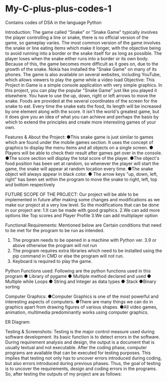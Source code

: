 # My-C-plus-plus-codes-1
Contains codes of DSA in the language Python

Introduction:
The game called "Snake" or "Snake Game" typically involves the player controlling a line or snake, there is no official version of the game, so gameplay varies. The most common version of the game involves the snake or line eating items which make it longer, with the objective being to avoid running into a border or the snake itself for as long as possible. The player loses when the snake either runs into a border or its own body. Because of this, the game becomes more difficult as it goes on, due to the growth of the snake. Nokia has installed the "Snake Game" on many of its phones. The game is also available on several websites, including YouTube, which allows viewers to play the game while a video load
Objective:
This Project in Game is a simple console application with very simple graphics. In this project, you can play the popular "Snake Game" just like you played it elsewhere. You have to use the up, down, right or left arrows to move the snake. Foods are provided at the several coordinates of the screen for the snake to eat. Every time the snake eats the food, its length will be increased by one element along with the score. It isn't the world's greatest game, but it does give you an idea of what you can achieve and perhaps the basis by which to extend the principles and create more interesting games of your own.

Features & About the Project:
●This snake game is just similar to games which are found under the mobile games section. It uses the concept of graphics to display the menu items and all objects on a single screen.
● Players will be able to check their result after games get over in the console.
●The score section will display the total score of the player.
●The object's food position has been set at random, so whenever the player will start the game, the snake will appear at random location every time.
●The snake object will always appear in black color.
● The arrow keys "up, down, left, right" has been set within the program to move the snake to right, left, top and bottom respectively









FUTURE SCOPE  OF THE PROJECT:
Our project will be able to be implemented in future after making some changes and modifications as we make our project at a very low level. So the modifications that can be done in our project are:
1.It can be made with good graphics.
2.We can add more options like Top scores and Player Profile
3.We can add multiplayer option


Functional Requirements:
Mentioned below are Certain conditions that need to be met for the program to be run as intended. 
1. The program needs to be opened in a machine with Python ver. 3.9 or above otherwise the program will not run 
2. The program requires extra libraries which need to be installed using the pip command in CMD or else the program will not run. 
3. Keyboard is required to play the game. 

Python Functions used:
Following are the python functions used in this program
● Library of pygame
● Multiple method declared and used
● Multiple while Loops
● String and Integer as data types
● Stack
●Binary sorting






Computer Graphics:
●Computer Graphics is one of the most powerful and interesting aspects of computers.
●There are many things we can do in graphics apart from drawing figures of various shapes.
●All video games, animation, multimedia predominantly works using computer graphics.

ER Diagram:


Testing & Screenshots:
Testing is the major control measure used during software development. Its basic function is to detect errors in the software. During requirement analysis and design, the output is a document that is usually textual and not executable. After the coding phase, computer programs are available that can be executed for testing purposes. This implies that testing not only has to uncover errors introduced during coding, but also errors introduced during previous phases. Thus, the goal of testing is to uncover the requirements, design and coding errors in the programs. So, after testing the outputs of my project are as follows: